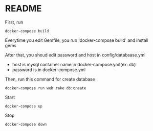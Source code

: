 # README

First, run

    docker-compose build

Everytime you edit Gemfile, you run 'docker-compose build' and install gems

After that, you shoud edit password and host in config/databsase.yml
* host is mysql container name in docker-compose.yml(ex: db)
* password is in docker-compose.yml

Then, run this command for create database

    docker-compose run web rake db:create

Start

    docker-compose up

Stop

    docker-compose down
